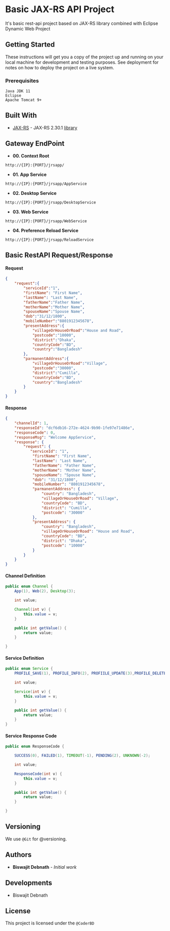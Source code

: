 # Basic JAX-RS API Project

It's basic rest-api project based on JAX-RS library combined with Eclipse Dynamic Web Project

## Getting Started

These instructions will get you a copy of the project up and running on your local machine for development and testing purposes. See deployment for notes on how to deploy the project on a live system.

### Prerequisites

```
Java JDK 11
Eclipse
Apache Tomcat 9+
```

## Built With

* [JAX-RS](https://eclipse-ee4j.github.io/jersey.github.io/download.html) - JAX-RS 2.30.1  [library](https://repo1.maven.org/maven2/org/glassfish/jersey/bundles/jaxrs-ri/2.30.1/jaxrs-ri-2.30.1.zip)


## Gateway EndPoint

* **00. Context Root**

```
http://{IP}:{PORT}/jrsapp/
```

* **01. App Service**

```
http://{IP}:{PORT}/jrsapp/AppService
```

* **02. Desktop Service**

```
http://{IP}:{PORT}/jrsapp/DesktopService
```

* **03. Web Service**

```
http://{IP}:{PORT}/jrsapp/WebService
```

* **04. Preference Reload Service**

```
http://{IP}:{PORT}/jrsapp/ReloadService
```

## Basic RestAPI Request/Response

#### Request

```json
{
    "request":{
        "serviceId":"1",
        "firstName": "First Name",
        "lastName": "Last Name",
        "fatherName":"Father Name",
        "motherName":"Mother Name",
        "spouseName":"Spouse Name",
        "dob":"31/12/1800",
        "mobileNumber":"8801912345678",
        "presentAddress":{
            "villageOrHouseOrRoad":"House and Road",
            "postcode":"10000",
            "district":"Dhaka",
            "countryCode":"BD",
            "country":"Bangladesh"
        },
        "parmanentAddress":{
            "villageOrHouseOrRoad":"Village",
            "postcode":"30000",
            "district":"Cumilla",
            "countryCode":"BD",
            "country":"Bangladesh"
        }
    }
}
```

#### Response
```json
{
    "channelId": 1,
    "responseId": "dcf6db16-272e-4624-9b90-1fe97e71486e",
    "responseCode": 0,
    "responseMsg": "Welcome AppService",
    "response": {
        "request": {
       	   "serviceId": "1",
            "firstName": "First Name",
            "lastName": "Last Name",
            "fatherName": "Father Name",
            "motherName": "Mother Name",
            "spouseName": "Spouse Name",
            "dob": "31/12/1800",
            "mobileNumber": "8801912345678",    
            "parmanentAddress": {
                "country": "Bangladesh",
                "villageOrHouseOrRoad": "Village",
                "countryCode": "BD",
                "district": "Cumilla",
                "postcode": "30000"
            },
            "presentAddress": {
                "country": "Bangladesh",
                "villageOrHouseOrRoad": "House and Road",
                "countryCode": "BD",
                "district": "Dhaka",
                "postcode": "10000"
            }
        }
    }
}
```

#### Channel Definition

```java
public enum Channel {
	App(1), Web(2), Desktop(3);

	int value;

	Channel(int v) {
		this.value = v;
	}

	public int getValue() {
		return value;
	}

}
```
#### Service Definition

```java
public enum Service {
	PROFILE_SAVE(1), PROFILE_INFO(2), PROFIILE_UPDATE(3),PROFILE_DELETE(4);

	int value;

	Service(int v) {
		this.value = v;
	}

	public int getValue() {
		return value;
	}
}
```

#### Service Response Code

```java
public enum ResponseCode {

	SUCCESS(0), FAILED(1), TIMEOUT(-1), PENDING(2), UNKNOWN(-2);

	int value;

	ResponseCode(int v) {
		this.value = v;
	}

	public int getValue() {
		return value;
	}

}
```

## Versioning

We use `@Git` for @versioning.

## Authors

* **Biswajit Debnath** - *Initial work*

## Developments

* Biswajit Debnath

## License

This project is licensed under the `@CoderBD`


